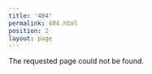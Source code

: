 ```yaml
---
title: '404'
permalink: 404.html
position: 2
layout: page
---
```


The requested page could not be found.
